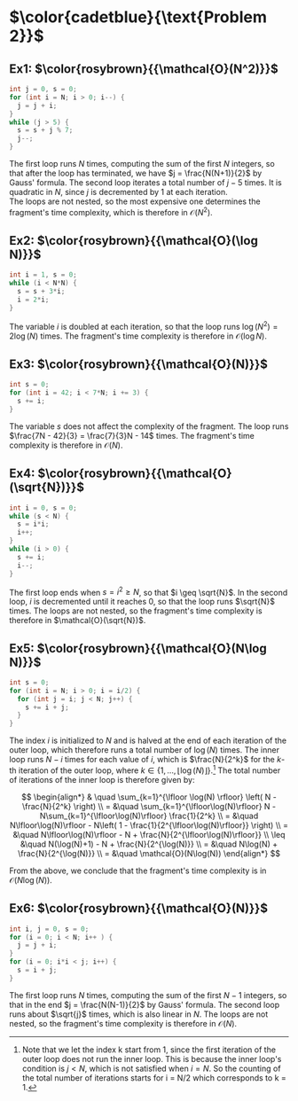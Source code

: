 # $\color{cadetblue}{\text{Problem 2}}$

## Ex1: $\color{rosybrown}{{\mathcal{O}(N^2)}}$

```c
int j = 0, s = 0;
for (int i = N; i > 0; i--) {
  j = j + i;
}
while (j > 5) {
  s = s + j % 7;
  j--;
}
```

The first loop runs $N$ times, computing the sum of the first $N$ integers, so that after the loop has terminated, we have $j = \frac{N(N+1)}{2}$ by Gauss' formula. The second loop iterates a total number of $j - 5$ times. It is quadratic in $N$, since $j$ is decremented by $1$ at each iteration.  
The loops are not nested, so the most expensive one determines the fragment's time complexity, which is therefore in $\mathcal{O}(N^2)$.

## Ex2: $\color{rosybrown}{{\mathcal{O}(\log N)}}$

```c
int i = 1, s = 0;
while (i < N*N) {
  s = s + 3*i;
  i = 2*i;
}
```

The variable $i$ is doubled at each iteration, so that the loop runs $\log(N^2) = 2\log(N)$ times. The fragment's time complexity is therefore in $\mathcal{O}(\log N)$.

## Ex3: $\color{rosybrown}{{\mathcal{O}(N)}}$

```c
int s = 0;
for (int i = 42; i < 7*N; i += 3) {
  s += i;
}
```

The variable $s$ does not affect the complexity of the fragment. The loop runs $\frac{7N - 42}{3} = \frac{7}{3}N - 14$ times. The fragment's time complexity is therefore in $\mathcal{O}(N)$.

## Ex4: $\color{rosybrown}{{\mathcal{O}(\sqrt{N})}}$

```c
int i = 0, s = 0;
while (s < N) {
  s = i*i;
  i++;
}
while (i > 0) {
  s += i;
  i--;
}
```

The first loop ends when $s = i^2 \geq N$, so that $i \geq \sqrt{N}$. In the second loop, $i$ is decremented until it reaches $0$, so that the loop runs $\sqrt{N}$ times. The loops are not nested, so the fragment's time complexity is therefore in $\mathcal{O}(\sqrt{N})$.

## Ex5: $\color{rosybrown}{{\mathcal{O}(N\log N)}}$

```c
int s = 0;
for (int i = N; i > 0; i = i/2) {
  for (int j = i; j < N; j++) {
    s += i + j;
  }
}
```

The index $i$ is initialized to $N$ and is halved at the end of each iteration of the outer loop, which therefore runs a total number of $\log(N)$ times. The inner loop runs $N - i$ times for each value of $i$, which is $\frac{N}{2^k}$ for the $k$-th iteration of the outer loop, where $k \in \{1, \dots, \lfloor \log(N) \rfloor\}$.[^1]
The total number of iterations of the inner loop is therefore given by:

$$
\begin{align*}
& \quad \sum_{k=1}^{\lfloor \log(N) \rfloor} \left( N - \frac{N}{2^k} \right) \\
= &\quad \sum_{k=1}^{\lfloor\log(N)\rfloor} N - N\sum_{k=1}^{\lfloor\log(N)\rfloor} \frac{1}{2^k} \\
= &\quad N\lfloor\log(N)\rfloor - N\left( 1 - \frac{1}{2^{\lfloor\log(N)\rfloor}} \right) \\
= &\quad N\lfloor\log(N)\rfloor - N + \frac{N}{2^{\lfloor\log(N)\rfloor}} \\
\leq &\quad N(\log(N)+1) - N + \frac{N}{2^{\log(N)}} \\
= &\quad N\log(N) + \frac{N}{2^{\log(N)}} \\
= &\quad \mathcal{O}(N\log(N))
\end{align*}
$$

From the above, we conclude that the fragment's time complexity is in $\mathcal{O}(N\log(N))$.

[^1]: Note that we let the index k start from 1, since the first iteration of the outer loop does not run the inner loop. This is because the inner loop's condition is $j < N$, which is not satisfied when $i = N$. So the counting of the total number of iterations starts for i = N/2 which corresponds to k = 1.

## Ex6: $\color{rosybrown}{{\mathcal{O}(N)}}$

```c
int i, j = 0, s = 0;
for (i = 0; i < N; i++ ) {
  j = j + i;
}
for (i = 0; i*i < j; i++) {
  s = i + j;
}
```

The first loop runs $N$ times, computing the sum of the first $N - 1$ integers, so that in the end $j = \frac{N(N-1)}{2}$ by Gauss' formula. The second loop runs about $\sqrt{j}$ times, which is also linear in $N$. The loops are not nested, so the fragment's time complexity is therefore in $\mathcal{O}(N)$.
